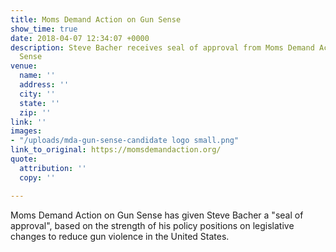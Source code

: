```yaml
---
title: Moms Demand Action on Gun Sense
show_time: true
date: 2018-04-07 12:34:07 +0000
description: Steve Bacher receives seal of approval from Moms Demand Action on Gun
  Sense
venue:
  name: ''
  address: ''
  city: ''
  state: ''
  zip: ''
link: ''
images:
- "/uploads/mda-gun-sense-candidate logo small.png"
link_to_original: https://momsdemandaction.org/
quote:
  attribution: ''
  copy: ''

---
```

Moms Demand Action on Gun Sense has given Steve Bacher a "seal of approval", based on the strength of his policy positions on legislative changes to reduce gun violence in the United States. 

